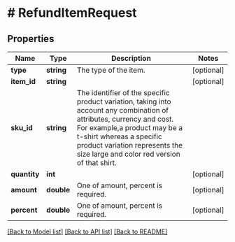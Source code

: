 # # RefundItemRequest

## Properties

Name | Type | Description | Notes
------------ | ------------- | ------------- | -------------
**type** | **string** | The type of the item. | [optional] 
**item_id** | **string** |  | [optional] 
**sku_id** | **string** | The identifier of the specific product variation, taking into account any combination of attributes, currency and cost. For example,a product may be a t-shirt whereas a specific product variation represents the size large and color red version of that shirt. | 
**quantity** | **int** |  | [optional] 
**amount** | **double** | One of amount, percent is required. | [optional] 
**percent** | **double** | One of amount, percent is required. | [optional] 

[[Back to Model list]](../../README.md#documentation-for-models) [[Back to API list]](../../README.md#documentation-for-api-endpoints) [[Back to README]](../../README.md)


